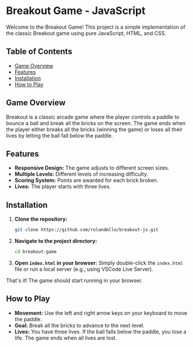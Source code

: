 # Breakout Game - JavaScript

Welcome to the Breakout Game! This project is a simple implementation of the classic Breakout game using pure JavaScript, HTML, and CSS.

## Table of Contents

- [Game Overview](#game-overview)
- [Features](#features)
- [Installation](#installation)
- [How to Play](#how-to-play)

## Game Overview

Breakout is a classic arcade game where the player controls a paddle to bounce a ball and break all the bricks on the screen. The game ends when the player either breaks all the bricks (winning the game) or loses all their lives by letting the ball fall below the paddle.

## Features

- **Responsive Design:** The game adjusts to different screen sizes.
- **Multiple Levels:** Different levels of increasing difficulty.
- **Scoring System:** Points are awarded for each brick broken.
- **Lives:** The player starts with three lives.

## Installation

1. **Clone the repository:**
    ```bash
    git clone https://github.com/rolandmllo/breakout-js.git
    ```
2. **Navigate to the project directory:**
    ```bash
    cd breakout-game
    ```
3. **Open `index.html` in your browser:**
    Simply double-click the `index.html` file or run a local server (e.g., using VSCode Live Server).

That's it! The game should start running in your browser.

## How to Play

- **Movement:** Use the left and right arrow keys on your keyboard to move the paddle.
- **Goal:** Break all the bricks to advance to the next level.
- **Lives:** You have three lives. If the ball falls below the paddle, you lose a life. The game ends when all lives are lost.
